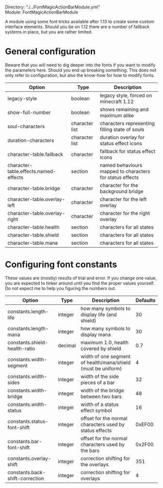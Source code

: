 Directory: "./../FontMagicActionBarModule.yml"  
Module: FontMagicActionBarModule

A module using some font tricks available after 1.13 to create some custom interface elements. Should you be on 1.12 there are a number of fallback systems in place, but you are rather limited.

# General configuration

Beware that you will need to dig deeper into the fonts if you want to modify the parameters here. Should you end up breaking something. This does not only refer to configuration, but also the know-how for how to modify fonts. 

| Option | Type | Description |
|-|-|-|
| legacy-style | boolean | legacy style, forced on minecraft 1.12 |
| show-full-number | boolean | shows remaining and maximum alike |
| soul-characters | character list | characters representing filling state of souls |
| duration-characters | character list | duration overlay for status effect icons |
| character-table.fallback | character | fallback for status effect icons |
| character-table.effects.named-effects | section | named behaviours mapped to characters for status effects |
| character-table.bridge | character | character for the background bridge |
| character-table.overlay-left | character | character for the left overlay |
| character-table.overlay-right | character | character for the right overlay | 
| character-table.health | section | characters for all states |
| character-table.shield | section | characters for all states |
| character-table.mana | section | characters for all states |

# Configuring font constants

These values are (mostly) results of trial and error. If you change one value, you are expected to tinker around until you find the proper values yourself. Do not expect me to help you figuring the numbers out.

| Option | Type | Description | Defaults |
|-|-|-|-|
| constants.length-life | integer | how many symbols to display life (and shield) | 30 |
| constants.length-mana | integer | how many symbols to display mana | 30 |
| constants.shield-health-ratio | decimal | maximum 1.0, health covered by shield | 0.7 |
| constants.width-segment | integer | width of one segment of health/mana/shield (must be uniform) | 4 |
| constants.width-sides | integer | width of the side pieces of a bar | 32 |
| constants.width-bridge | integer | width of the bridge between two bars | 48 |
| constants.width-status | integer | width of a status effect symbol | 16 |
| constants.status-font-shift | integer | offset for the normal characters used by status effects | 0xEF00 |
| constants.bar-font-shift | integer | offset for the normal characters used by the bars | 0x2F00 |
| constants.overlay-shift | integer | correction shifting for the overlays | 351 |
| constants.back-shift-correction | integer | correction shifting for overlays | 4 |